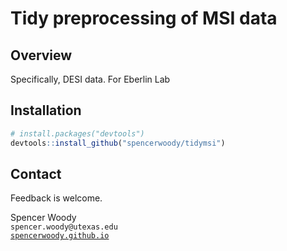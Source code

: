 # Tidy preprocessing of MSI data

## Overview

Specifically, DESI data. For Eberlin Lab

## Installation

``` r
# install.packages("devtools")
devtools::install_github("spencerwoody/tidymsi")
```

## Contact

Feedback is welcome.

Spencer Woody  
`spencer.woody@utexas.edu`  
[`spencerwoody.github.io`](https://spencerwoody.github.io/)
